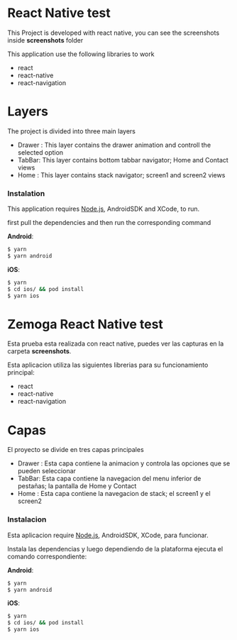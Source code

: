 # React Native test

This Project is developed with react native, you can see the screenshots inside __screenshots__ folder

This application use the following libraries to work
-  react
-  react-native
-  react-navigation

# Layers
The project is divided into three main layers
  - Drawer : 
    This layer contains the drawer animation and controll the selected option
  - TabBar:
    This layer contains bottom tabbar navigator; Home and Contact views
  - Home :
    This layer contains stack navigator; screen1 and screen2 views

### Instalation
    

This application requires [Node.js](https://nodejs.org/), AndroidSDK and XCode, to run.

first pull the dependencies and then run the corresponding command

__Android__:
```sh
$ yarn 
$ yarn android
```
__iOS__:
```sh
$ yarn 
$ cd ios/ && pod install
$ yarn ios
```

# Zemoga React Native test

Esta prueba esta realizada con react native, puedes ver las capturas en la carpeta __screenshots__.

Esta aplicacion utiliza las siguientes librerias para su funcionamiento principal:
-  react
-  react-native
-  react-navigation

# Capas
El proyecto se divide en tres capas principales
  - Drawer : 
    Esta capa contiene la animacion y controla las opciones que se pueden seleccionar 
  - TabBar:
    Esta capa contiene la navegacion del menu inferior de pestañas; la pantalla de Home y Contact
  - Home :
    Esta capa contiene la navegacion de stack; el screen1 y el screen2

### Instalacion
    

Esta aplicacion require [Node.js](https://nodejs.org/), AndroidSDK, XCode, para funcionar.

Instala las dependencias y luego dependiendo de la plataforma ejecuta el comando correspondiente:

__Android__:
```sh
$ yarn 
$ yarn android
```
__iOS__:
```sh
$ yarn 
$ cd ios/ && pod install
$ yarn ios
```
